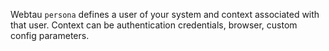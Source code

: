 Webtau `persona` defines a user of your system and context associated with that user.
Context can be authentication credentials, browser, custom config parameters.

